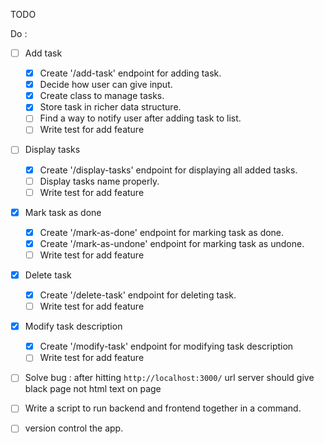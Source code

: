 TODO

Do :

- [ ] Add task

  - [x] Create '/add-task' endpoint for adding task.
  - [x] Decide how user can give input. 
  - [x] Create class to manage tasks.
  - [x] Store task in richer data structure.
  - [ ] Find a way to notify user after adding task to list.
  - [ ] Write test for add feature
  
- [ ] Display tasks

  - [x] Create '/display-tasks' endpoint for displaying all added tasks.
  - [ ] Display tasks name properly.
  - [ ] Write test for add feature

- [x] Mark task as done 

  - [x] Create '/mark-as-done' endpoint for marking task as done. 
  - [x] Create '/mark-as-undone' endpoint for marking task as undone.
  - [ ] Write test for add feature
  
- [x] Delete task

  - [x] Create '/delete-task' endpoint for deleting task.
  - [ ] Write test for add feature
  
- [x] Modify task description

  - [x] Create '/modify-task' endpoint for modifying task description
  - [ ] Write test for add feature

- [ ] Solve bug : after hitting `http://localhost:3000/` url server should give black page not html text on page

- [ ] Write a script to run backend and frontend together in a command.
- [ ] version control the app.
